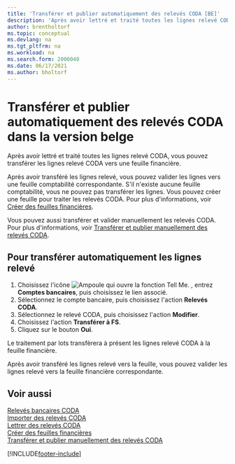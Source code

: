 ```yaml
---
title: 'Transférer et publier automatiquement des relevés CODA [BE]'
description: 'Après avoir lettré et traité toutes les lignes relevé CODA, vous pouvez transférer les lignes relevé CODA vers une feuille financière.'
author: brentholtorf
ms.topic: conceptual
ms.devlang: na
ms.tgt_pltfrm: na
ms.workload: na
ms.search.form: 2000040
ms.date: 06/17/2021
ms.author: bholtorf
---
```

# <a name="automatically-transfer-and-post-coda-statements-in-the-belgian-version"></a>Transférer et publier automatiquement des relevés CODA dans la version belge

Après avoir lettré et traité toutes les lignes relevé CODA, vous pouvez transférer les lignes relevé CODA vers une feuille financière.  

Après avoir transféré les lignes relevé, vous pouvez valider les lignes vers une feuille comptabilité correspondante. S'il n'existe aucune feuille comptabilité, vous ne pouvez pas transférer les lignes. Vous pouvez créer une feuille pour traiter les relevés CODA. Pour plus d'informations, voir [Créer des feuilles financières](how-to-create-financial-journals.md).  

Vous pouvez aussi transférer et valider manuellement les relevés CODA. Pour plus d'informations, voir [Transférer et publier manuellement des relevés CODA](how-to-manually-transfer-and-post-coda-statements.md).  

## <a name="to-automatically-transfer-statement-lines"></a>Pour transférer automatiquement les lignes relevé

1.  Choisissez l'icône ![Ampoule qui ouvre la fonction Tell Me.](../../media/ui-search/search_small.png "Dites-moi ce que vous voulez faire") , entrez **Comptes bancaires**, puis choisissez le lien associé.  
2.  Sélectionnez le compte bancaire, puis choisissez l'action **Relevés CODA**.  
3.  Sélectionnez le relevé CODA, puis choisissez l'action **Modifier**.  
4.  Choisissez l'action **Transférer à FS**.  
5.  Cliquez sur le bouton **Oui**.  

Le traitement par lots transfèrera à présent les lignes relevé CODA à la feuille financière.  

Après avoir transféré les lignes relevé vers la feuille, vous pouvez valider les lignes relevé vers la feuille financière correspondante.  

## <a name="see-also"></a>Voir aussi
 [Relevés bancaires CODA](coda-bank-statements.md)   
 [Importer des relevés CODA](how-to-import-coda-statements.md)   
 [Lettrer des relevés CODA](how-to-apply-coda-statements.md)   
 [Créer des feuilles financières](how-to-create-financial-journals.md)   
 [Transférer et publier manuellement des relevés CODA](how-to-manually-transfer-and-post-coda-statements.md)


[!INCLUDE[footer-include](../../includes/footer-banner.md)]
